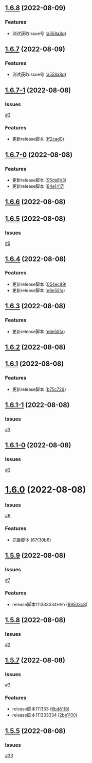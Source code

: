 ## [1.6.8](https://github.com/LucyHeres/canvas-mind/compare/v1.6.7-1...v1.6.8) (2022-08-09)


### Features

* 测试获取issue号 ([a558a8d](https://github.com/LucyHeres/canvas-mind/commit/a558a8dfd4b9b14dbf4d8a025fff897393eb695b))



## [1.6.7](https://github.com/LucyHeres/canvas-mind/compare/v1.6.7-1...v1.6.7) (2022-08-09)


### Features

* 测试获取issue号 ([a558a8d](https://github.com/LucyHeres/canvas-mind/commit/a558a8dfd4b9b14dbf4d8a025fff897393eb695b))



## [1.6.7-1](https://github.com/LucyHeres/canvas-mind/compare/v1.6.7-0...v1.6.7-1) (2022-08-08)

### Issues
[#3](https://github.com/LucyHeres/canvas-mind/issues/3)


### Features

* 更新release脚本 ([ff2cad0](https://github.com/LucyHeres/canvas-mind/commit/ff2cad0c72804eed98e2756cbdb05e963f6f0928))



## [1.6.7-0](https://github.com/LucyHeres/canvas-mind/compare/v1.6.5...v1.6.7-0) (2022-08-08)


### Features

* 更新release脚本 ([95da8b3](https://github.com/LucyHeres/canvas-mind/commit/95da8b33bfaf4a979f28db6d4d1542f079216c29))
* 更新release脚本 ([84e1417](https://github.com/LucyHeres/canvas-mind/commit/84e1417d7c1445af01cf179d402ea636ad001568))



## [1.6.6](https://github.com/LucyHeres/canvas-mind/compare/v1.6.5...v1.6.6) (2022-08-08)



## [1.6.5](https://github.com/LucyHeres/canvas-mind/compare/v1.6.4...v1.6.5) (2022-08-08)

### Issues
[#5](https://github.com/LucyHeres/canvas-mind/issues/5)



## [1.6.4](https://github.com/LucyHeres/canvas-mind/compare/v1.6.1...v1.6.4) (2022-08-08)


### Features

* 更新release脚本 ([054ec89](https://github.com/LucyHeres/canvas-mind/commit/054ec89cdbd4c078e953e24771cebe49ca3122b4))
* 更新release脚本 ([e6e55fa](https://github.com/LucyHeres/canvas-mind/commit/e6e55fac02a360d7648f891a7ba2fe18952cdc4b))



## [1.6.3](https://github.com/LucyHeres/canvas-mind/compare/v1.6.1...v1.6.3) (2022-08-08)


### Features

* 更新release脚本 ([e6e55fa](https://github.com/LucyHeres/canvas-mind/commit/e6e55fac02a360d7648f891a7ba2fe18952cdc4b))



## [1.6.2](https://github.com/LucyHeres/canvas-mind/compare/v1.6.1...v1.6.2) (2022-08-08)



## [1.6.1](https://github.com/LucyHeres/canvas-mind/compare/v1.6.1-1...v1.6.1) (2022-08-08)


### Features

* 更新release脚本 ([b75c729](https://github.com/LucyHeres/canvas-mind/commit/b75c7291f12d7591a80160de4a1a3a1b2ba2f817))



## [1.6.1-1](https://github.com/LucyHeres/canvas-mind/compare/v1.6.1-0...v1.6.1-1) (2022-08-08)

### Issues
[#3](https://github.com/LucyHeres/canvas-mind/issues/3)



## [1.6.1-0](https://github.com/LucyHeres/canvas-mind/compare/v1.6.0...v1.6.1-0) (2022-08-08)

### Issues
[#3](https://github.com/LucyHeres/canvas-mind/issues/3)



# [1.6.0](https://github.com/LucyHeres/canvas-mind/compare/v1.5.9...v1.6.0) (2022-08-08)

### Issues
[#6](https://github.com/LucyHeres/canvas-mind/issues/6)


### Features

* 完善脚本 ([67f30b6](https://github.com/LucyHeres/canvas-mind/commit/67f30b6414e37a2864b9876093d2bbe4a3828b4c))



## [1.5.9](https://github.com/LucyHeres/canvas-mind/compare/v1.5.8...v1.5.9) (2022-08-08)

### Issues
[#7](https://github.com/LucyHeres/canvas-mind/issues/7)


### Features

* release脚本111333334Hhh ([89503c8](https://github.com/LucyHeres/canvas-mind/commit/89503c879a262f091981cf8afad1eac1811abde5))



## [1.5.8](https://github.com/LucyHeres/canvas-mind/compare/v1.5.7...v1.5.8) (2022-08-08)

### Issues
[#2](https://github.com/LucyHeres/canvas-mind/issues/2)



## [1.5.7](https://github.com/LucyHeres/canvas-mind/compare/v1.5.6...v1.5.7) (2022-08-08)

### Issues
[#3](https://github.com/LucyHeres/canvas-mind/issues/3)


### Features

* release脚本111333 ([6bd81f8](https://github.com/LucyHeres/canvas-mind/commit/6bd81f8b6c20610219f897a1c667902b255b3e71))
* release脚本111333334 ([2be1100](https://github.com/LucyHeres/canvas-mind/commit/2be1100fd7746db065021718e39621338c737d13))



## [1.5.5](https://github.com/LucyHeres/canvas-mind/compare/v1.5.6...v1.5.5) (2022-08-08)





### Issues
[#33](https://github.com/LucyHeres/canvas-mind/issues/33)